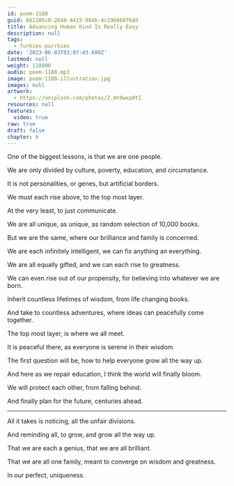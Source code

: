 ```yaml
---
id: poem-1188
guid: 662206c0-2648-4415-984b-4c19686076dd
title: Advancing Human Kind Is Really Easy
description: null
tags:
  - furkies-purrkies
date: '2023-06-03T03:07:43.680Z'
lastmod: null
weight: 118800
audio: poem-1188.mp3
image: poem-1188-illustration.jpg
images: null
artwork:
  - https://unsplash.com/photos/2_mt0wxp0tI
resources: null
features:
  video: true
raw: true
draft: false
chapter: 6
---
```


One of the biggest lessons,
is that we are one people.

We are only divided by culture,
poverty, education, and circumstance.

It is not personalities,
or genes, but artificial borders.

We must each rise above,
to the top most layer.

At the very least,
to just communicate.

We are all unique, as unique,
as random selection of 10,000 books.

But we are the same,
where our brilliance and family is concerned.

We are each infinitely intelligent,
we can fix anything an everything.

We are all equally gifted,
and we can each rise to greatness.

We can even rise out of our propensity,
for believing into whatever we are born.

Inherit countless lifetimes of wisdom,
from life changing books.

And take to countless adventures,
where ideas can peacefully come together.

The top most layer,
is where we all meet.

It is peaceful there,
as everyone is serene in their wisdom.

The first question will be,
how to help everyone grow all the way up.

And here as we repair education,
I think the world will finally bloom.

We will protect each other,
from falling behind.

And finally plan for the future,
centuries ahead.

---

All it takes is noticing,
all the unfair divisions.

And reminding all, to grow,
and grow all the way up.

That we are each a genius,
that we are all brilliant.

That we are all one family,
meant to converge on wisdom and greatness.

In our perfect,
uniqueness.

